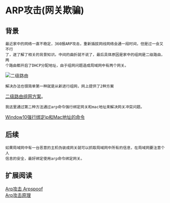 # ARP攻击(网关欺骗)

## 背景
```
最近家中的网络一直不稳定，360报ARP攻击，重新插拔网线网络会通一段时间，但是过一会又不行
了，遂了解了相关的背景知识。中间的曲折就不说了，最后具体原因是家中的组网是二级路由，两
个路由都开启了DHCP分配地址，由于组网问题造成局域网中有两个网关。
```
![二级路由](https://bkimg.cdn.bcebos.com/pic/ac4bd11373f0820292b1b9c841fbfbedab641b21?x-bce-process=image/watermark,image_d2F0ZXIvYmFpa2U4MA==,g_7,xp_5,yp_5 "二级路由")
```
解决办法也很简单第一种就是从新进行组网，网上提供了2种方案
```
[二级路由组网方案](https://www.dgzj.com/baike/92924.html)。
```
我这里通过第二种方法通过arp命令强行绑定网关和mac地址来解决网关冲突问题。
```
[Window10强行绑定ip和Mac地址的命令](https://www.jianshu.com/p/8b3dba40556f?from=singlemessage)
## 后续
```
如果局域网中有一台恶意的主机伪装成网关就可以抓取局域网中所有的信息，在局域网要注意个人
信息的安全，最好绑定使用arp命令绑定网关。
```

## 扩展阅读
[Arp攻击 Arpspoof](https://www.jianshu.com/p/bbf50dace855)  
[Arp攻击原理](https://www.zhihu.com/question/20338649?sort=created)